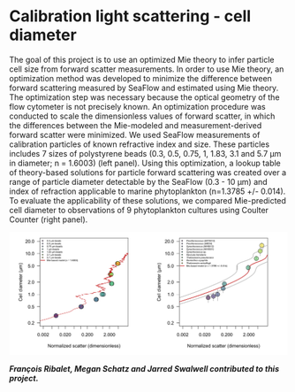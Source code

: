 # Calibration light scattering - cell diameter
The goal of this project is to use an optimized Mie theory to infer particle cell size from forward scatter measurements. In order to use Mie theory, an optimization method was developed to minimize the difference between forward scattering measured by SeaFlow and estimated using Mie theory. The optimization step was necessary because the optical geometry of the flow cytometer is not precisely known. An optimization procedure was conducted to scale the dimensionless values of forward scatter, in which the differences between the Mie-modeled and measurement-derived forward scatter were minimized. We used SeaFlow measurements of calibration particles of known refractive index and size. These particles includes 7 sizes of polystyrene beads (0.3, 0.5, 0.75, 1, 1.83, 3.1 and 5.7 µm in diameter; n = 1.6003) (left panel).
Using this optimization, a lookup table of theory-based solutions for particle forward scattering was created over a range of particle diameter detectable by the SeaFlow (0.3 - 10 µm) and index of refraction applicable to marine phytoplankton (n=1.3785 +/- 0.014). To evaluate the applicability of these solutions, we compared Mie-predicted cell diameter to observations of 9 phytoplankton cultures using Coulter Counter (right panel).

![alt text](Mie-scatter.png "Mie-predicted cell diameter compared to observations")

***François Ribalet, Megan Schatz and Jarred Swalwell contributed to this project.***
